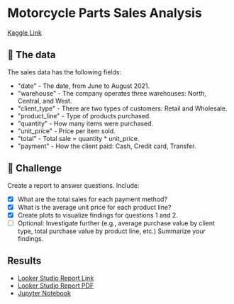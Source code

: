 # Motorcycle Parts Sales Analysis

[Kaggle Link](https://www.kaggle.com/code/devijeganath/motorcycle-parts-sales-analysis/notebook)

## 💾 The data

The sales data has the following fields:
- "date" - The date, from June to August 2021.
- "warehouse" - The company operates three warehouses: North, Central, and West.
- "client_type" - There are two types of customers: Retail and Wholesale.
- "product_line" - Type of products purchased.
- "quantity" - How many items were purchased.
- "unit_price" - Price per item sold.
- "total" - Total sale = quantity * unit\_price.
- "payment" - How the client paid: Cash, Credit card, Transfer.

## 💪 Challenge
Create a report to answer questions. Include:

- [x] What are the total sales for each payment method?
- [x] What is the average unit price for each product line?
- [x] Create plots to visualize findings for questions 1 and 2.
- [ ] Optional: Investigate further (e.g., average purchase value by client type, total purchase value by product line, etc.)
Summarize your findings.

## Results
- [Looker Studio Report Link](https://lookerstudio.google.com/reporting/e672fcb5-94f8-4a8b-ac7c-52de3a14d06e)
- [Looker Studio Report PDF](./Motorcycle_Parts_Sales.pdf)
- [Jupyter Notebook](./notebook.ipynb)
